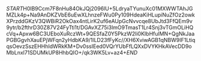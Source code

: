 $START$H0lB9Ccm7F8nHu84OkJQj2096lU+5LdryaTYunuXc01MXWWTAhJGMZLk4p+Na9AnDKZVbE6uEwXLhnzeFWu0Py109HdeaKiHLupiNuZfOz2owkXPrzddGKzV3QWBiR2OkOax4ntLirK2uf6eAUpGcNvvcqe8UbJtd3FfQEm9v9ytr/b2fthrD30Z87V24FyTti1t/DGAvXZ75i3lmO9TmasT1Lr4Snj3vTGmOLiHQcVq+Apxw6BC3UEboXuRczWt+9QESfaZ0Y5PkzW2li0KIbHfulMN+QgNkJaaPGBGgvhXauEPjWFqn2yHdbKA9/1lLD23fFyKc//XH6XviwAGB1qNBW9IF1LtiqqsOevzSszEHHhIdWRkKM+Dv0ssIEed0VQrYUbFfLQXxDVYKHkAVecDD9oMbLnxl71SDUMkUP8HhbQIO+/qk3WK5Lv+az4+$END$